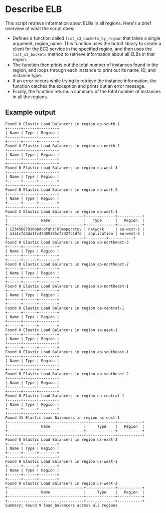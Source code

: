 # Describe ELB

This script retrieve information about ELBs in all regions. Here's a brief overview of what the script does:

* Defines a function called `list_s3_buckets_by_region` that takes a single argument, region_name. This function uses the boto3 library to create a client for the EC2 service in the specified region, and then uses the `list_s3_buckets` method to retrieve information about all ELBs in that region.
* The function then prints out the total number of instances found in the region, and loops through each instance to print out its name, ID, and instance type.
* If an error occurs while trying to retrieve the instance information, the function catches the exception and prints out an error message.
* Finally, the function returns a summary of the total number of instances in all the regions.

## Example output

```shell
Found 0 Elastic Load Balancers in region ap-south-1
+------+------+--------+
| Name | Type | Region |
+------+------+--------+
+------+------+--------+
Found 0 Elastic Load Balancers in region eu-north-1
+------+------+--------+
| Name | Type | Region |
+------+------+--------+
+------+------+--------+
Found 0 Elastic Load Balancers in region eu-west-3
+------+------+--------+
| Name | Type | Region |
+------+------+--------+
+------+------+--------+
Found 0 Elastic Load Balancers in region eu-west-2
+------+------+--------+
| Name | Type | Region |
+------+------+--------+
+------+------+--------+
Found 2 Elastic Load Balancers in region eu-west-1
+----------------------------------+-------------+-----------+
|               Name               |   Type      |   Region  |
+----------------------------------+-------------+-----------+
| 12345687910abdcefghijklmopqrstuv | network     | eu-west-1 |
| a1a1cfd3da1fc47d89385cf732fc1df6 | application | eu-west-1 |
+----------------------------------+---------+-----------+
Found 0 Elastic Load Balancers in region ap-northeast-3
+------+------+--------+
| Name | Type | Region |
+------+------+--------+
+------+------+--------+
Found 0 Elastic Load Balancers in region ap-northeast-2
+------+------+--------+
| Name | Type | Region |
+------+------+--------+
+------+------+--------+
Found 0 Elastic Load Balancers in region ap-northeast-1
+------+------+--------+
| Name | Type | Region |
+------+------+--------+
+------+------+--------+
Found 0 Elastic Load Balancers in region ca-central-1
+------+------+--------+
| Name | Type | Region |
+------+------+--------+
+------+------+--------+
Found 0 Elastic Load Balancers in region sa-east-1
+------+------+--------+
| Name | Type | Region |
+------+------+--------+
+------+------+--------+
Found 0 Elastic Load Balancers in region ap-southeast-1
+------+------+--------+
| Name | Type | Region |
+------+------+--------+
+------+------+--------+
Found 0 Elastic Load Balancers in region ap-southeast-2
+------+------+--------+
| Name | Type | Region |
+------+------+--------+
+------+------+--------+
Found 0 Elastic Load Balancers in region eu-central-1
+------+------+--------+
| Name | Type | Region |
+------+------+--------+
+------+------+--------+
Found 41 Elastic Load Balancers in region us-east-1
+----------------------------------+-------------+-----------+
|               Name               |     Type    |   Region  |
+----------------------------------+-------------+-----------+
+----------------------------------+-------------+-----------+
Found 0 Elastic Load Balancers in region us-east-2
+------+------+--------+
| Name | Type | Region |
+------+------+--------+
+------+------+--------+
Found 0 Elastic Load Balancers in region us-west-1
+------+------+--------+
| Name | Type | Region |
+------+------+--------+
+------+------+--------+
Found 9 Elastic Load Balancers in region us-west-2
+----------------------------------+-------------+-----------+
|               Name               |     Type    |   Region  |
+----------------------------------+-------------+-----------+
+----------------------------------+-------------+-----------+
Summary: Found 9 load_balancers across all regions

```
